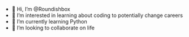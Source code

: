 - 👋 Hi, I’m @Roundishbox
- 👀 I’m interested in learning about coding to potentially change careers
- 🌱 I’m currently learning Python
- 💞️ I’m looking to collaborate on life

<!---
Roundishbox/Roundishbox is a ✨ special ✨ repository because its `README.md` (this file) appears on your GitHub profile.
You can click the Preview link to take a look at your changes.
--->
